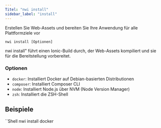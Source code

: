```yaml
---
Titel: "nwi install"
sidebar_label: "install"
---
```


Erstellen Sie Web-Assets und bereiten Sie Ihre Anwendung für alle Plattformziele vor

```shell
nwi install [Optionen]
```

nwi install" führt einen Ionic-Build durch, der Web-Assets kompiliert und sie für die Bereitstellung vorbereitet.

### Optionen

 - `docker`: Installiert Docker auf Debian-basierten Distributionen
 - `composer`: Installiert Composer CLI
 - `node`: Installiert Node.js über NVM (Node Version Manager)
 - `zsh`: Installiert die ZSH-Shell
      

## Beispiele

``Shell
nwi install docker
```
